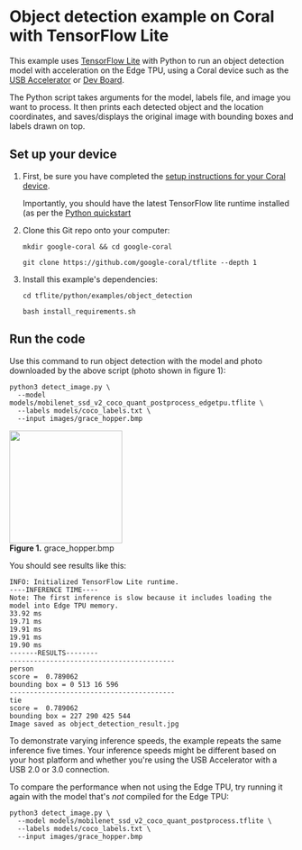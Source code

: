 # Object detection example on Coral with TensorFlow Lite

This example uses [TensorFlow Lite](https://tensorflow.org/lite) with Python
to run an object detection model with acceleration on the Edge TPU, using a
Coral device such as the
[USB Accelerator](https://coral.withgoogle.com/products/accelerator) or
[Dev Board](https://coral.withgoogle.com/products/dev-board).

The Python script takes arguments for the model, labels file, and image
you want to process. It then prints each detected object and the location
coordinates, and saves/displays the original image with bounding boxes and
labels drawn on top.

## Set up your device

1.  First, be sure you have completed the [setup instructions for your Coral
    device](https://coral.withgoogle.com/docs/accelerator/get-started/).

    Importantly, you should have the latest TensorFlow lite runtime installed
    (as per the [Python quickstart](
    https://www.tensorflow.org/lite/guide/python)

2.  Clone this Git repo onto your computer:

    ```
    mkdir google-coral && cd google-coral

    git clone https://github.com/google-coral/tflite --depth 1
    ```

3.  Install this example's dependencies:

    ```
    cd tflite/python/examples/object_detection

    bash install_requirements.sh
    ```

## Run the code

Use this command to run object detection with the model and photo
downloaded by the above script (photo shown in figure 1):

```
python3 detect_image.py \
  --model models/mobilenet_ssd_v2_coco_quant_postprocess_edgetpu.tflite \
  --labels models/coco_labels.txt \
  --input images/grace_hopper.bmp
```

<figure style="margin-left:0">
  <img style="width:200px"
       src="https://github.com/google-coral/edgetpu/raw/master/test_data/grace_hopper.bmp" />
  <figcaption><b>Figure 1.</b> grace_hopper.bmp</figcaption>
</figure>

You should see results like this:

```
INFO: Initialized TensorFlow Lite runtime.
----INFERENCE TIME----
Note: The first inference is slow because it includes loading the model into Edge TPU memory.
33.92 ms
19.71 ms
19.91 ms
19.91 ms
19.90 ms
-------RESULTS--------
-----------------------------------------
person
score =  0.789062
bounding box = 0 513 16 596
-----------------------------------------
tie
score =  0.789062
bounding box = 227 290 425 544
Image saved as object_detection_result.jpg
```

To demonstrate varying inference speeds, the example repeats the same inference
five times. Your inference speeds might be different based on your host platform
and whether you're using the USB Accelerator with a USB 2.0 or 3.0 connection.

To compare the performance when not using the Edge TPU, try
running it again with the model that's *not* compiled for the Edge TPU:

```
python3 detect_image.py \
  --model models/mobilenet_ssd_v2_coco_quant_postprocess.tflite \
  --labels models/coco_labels.txt \
  --input images/grace_hopper.bmp
```
